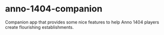 # anno-1404-companion
Companion app that provides some nice features to help Anno 1404 players create flourishing establishments.
